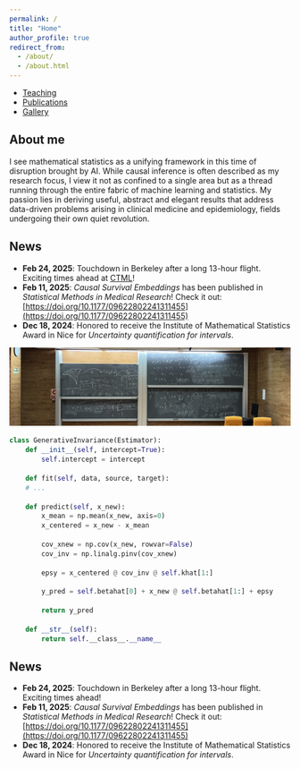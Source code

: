```yaml
---
permalink: /
title: "Home"
author_profile: true
redirect_from: 
  - /about/
  - /about.html
---
```


- [Teaching](/teaching/)
- [Publications](/publications/)
- [Gallery](/gallery/)

## About me
I see mathematical statistics as a unifying framework in this time of disruption brought by AI. While causal inference is often described as my research focus, I view it not as confined to a single area but as a thread running through the entire fabric of machine learning and statistics. My passion lies in deriving useful, abstract and elegant results that address data-driven problems arising in clinical medicine and epidemiology, fields undergoing their own quiet revolution. 

## News
- **Feb 24, 2025**: Touchdown in Berkeley after a long 13-hour flight. Exciting times ahead at [CTML](https://ctml.berkeley.edu)!
- **Feb 11, 2025**: *Causal Survival Embeddings* has been published in *Statistical Methods in Medical Research*! Check it out: [https://doi.org/10.1177/09622802241311455](https://doi.org/10.1177/09622802241311455)
- **Dec 18, 2024**: Honored to receive the Institute of Mathematical Statistics Award in Nice for *Uncertainty quantification for intervals*. 


![My Image](/images/pizarra.png)

```python
class GenerativeInvariance(Estimator):
    def __init__(self, intercept=True):
        self.intercept = intercept

    def fit(self, data, source, target):
    # ...

    def predict(self, x_new):
        x_mean = np.mean(x_new, axis=0)
        x_centered = x_new - x_mean

        cov_xnew = np.cov(x_new, rowvar=False)
        cov_inv = np.linalg.pinv(cov_xnew)
     
        epsy = x_centered @ cov_inv @ self.khat[1:]

        y_pred = self.betahat[0] + x_new @ self.betahat[1:] + epsy

        return y_pred

    def __str__(self):
        return self.__class__.__name__
```

## News
- **Feb 24, 2025**: Touchdown in Berkeley after a long 13-hour flight. Exciting times ahead!
- **Feb 11, 2025**: *Causal Survival Embeddings* has been published in *Statistical Methods in Medical Research*! Check it out: [https://doi.org/10.1177/09622802241311455](https://doi.org/10.1177/09622802241311455)
- **Dec 18, 2024**: Honored to receive the Institute of Mathematical Statistics Award in Nice for *Uncertainty quantification for intervals*. 
